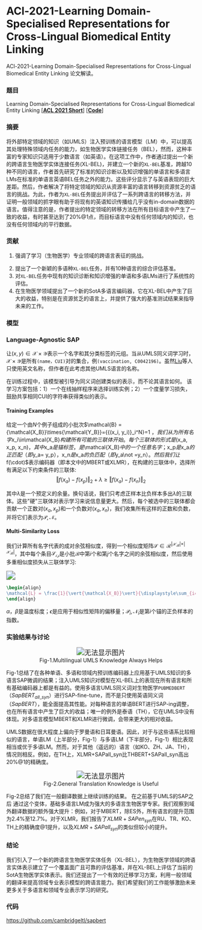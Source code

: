 # ACl-2021-Learning Domain-Specialised Representations for Cross-Lingual Biomedical Entity Linking




ACl-2021-Learning Domain-Specialised Representations for Cross-Lingual Biomedical Entity Linking 论文解读。

<!--more-->

### 题目

Learning Domain-Specialised Representations for Cross-Lingual Biomedical Entity Linking [[**ACL 2021 Short**](https://arxiv.org/pdf/2105.14398.pdf)] [[**Code**](https://github.com/cambridgeltl/sapbert)]





### 摘要

将外部特定领域的知识（如UMLS）注入预训练的语言模型（LM）中，可以提高其处理特殊领域内任务的能力，如生物医学实体链接任务（BEL），然而，这种丰富的专家知识只适用于少数语言（如英语）。在这项工作中，作者通过提出一个新的跨语言生物医学实体连接任务(XL-BEL)，并建立一个新的`XL-BEL`基准，跨越10种不同的语言，作者首先研究了标准的知识诊断以及知识增强的单语言和多语言LMs在标准的单语言英语BEL任务之外的能力。这些评分显示了与英语表现的巨大差距。然后，作者解决了将特定领域的知识从资源丰富的语言转移到资源贫乏的语言的挑战。为此，作者为`XL-BEL`任务提出并评估了一系列跨语言的转移方法，并证明一般领域的抓字眼有助于将现有的英语知识传播给几乎没有in-domain数据的语言。值得注意的是，作者提出的特定领域的转移方法在所有目标语言中产生了一致的收益，有时甚至达到了20%@1点，而目标语言中没有任何领域内的知识，也没有任何领域内的平行数据。



### 贡献

1. 强调了学习（生物医学）专业领域的跨语言表征的挑战。

2) 提出了一个新颖的多语种`XL-BEL`任务，并有10种语言的综合评估基准。
3) 对`XL-BEL`任务中现有的知识诊断和知识增强的单语和多语LMs进行了系统性的评估。
4) 在生物医学领域提出了一个新的SotA多语言编码器，它在XL-BEL中产生了巨大的收益，特别是在资源贫乏的语言上，并提供了强大的基准测试结果来指导未来的工作。

### 模型



### Language-Agnostic SAP

让$(x,y)\in \mathcal{X}\times \mathcal{Y}$表示一个名字和其分类标签的元组。当从UMLS同义词学习时，$\mathcal{X}\times \mathcal{Y}$是所有`(name，CUI)`对的集合，例`(vaccination, C0042196)`。虽然[Liu](https://aclanthology.org/2021.naacl-main.334/)等人只使用英文名称，但作者在此考虑其他UMLS语言的名称。

在训练过程中，该模型被引导为同义词创建类似的表示，而不论其语言如何。 该学习方案包括：1）一个在线抽样程序来选择训练实例；2）一个度量学习损失，鼓励共享相同CUI的字符串获得类似的表示。



#### Training Examples

给定一个由$N$个例子组成的小批次$\mathcal{B} ={\mathcal{X_B}}\times{\mathcal{Y_B}}={{(x_i, y_i)}_i^N}=1 $，我们从为所有名字$x_i\in\mathcal{X_B}$构建所有可能的三联体开始。每个三联体的形式是$(x_a, x_p, x_n)$，其中$x_a$是锚标签，是$\mathcal{X_B}$中的一个任意名字；$x_p$是$x_a$的正匹配（即$y_a= y_p$），$x_n$是$x_a$的负匹配（即$y_a\not =y_n$）。然后我们让$f(\cdot)$表示编码器（即本文中的MBERT或XLMR），在构建的三联体中，选择所有满足以下约束条件的三联体:
$$
\Vert f(x_a) -f(x_p) \Vert_2 + \lambda \geq  \Vert f(x_a) -f(x_n) \Vert_2
$$

其中$\lambda$是一个预定义的余量。换句话说，我们只考虑正样本比负样本多出$\lambda$的三联体。这些"硬"三联体对表示学习来说信息量更大。然后，每个被选中的三联体都会贡献一个正数对$(x_a,x_p)$和一个负数对$(x_a,x_n)$，我们收集所有这样的正数和负数，并将它们表示为$\mathcal{P},\mathcal{N}$。



#### Multi-Similarity Loss

我们计算所有名字代表的成对余弦相似度，得到一个相似度矩阵$\mathcal{S}\in\mathscr{R}^{\vert{\mathcal{X_B}}\vert\times\vert{\mathcal{X_B}}\vert}$，其中每个条目$\mathcal{S_{ij}}$是小批$\mathcal{B}$中第$i$个和第$j$个名字之间的余弦相似度，然后使用多重相似度损失从三联体学习:



<img src = 'https://i.bmp.ovh/imgs/2022/03/2c6fac55664fec5d.png' style="zoom:150%;" />

```tex
\begin{align}
\mathcal{L} = \frac{1}{\vert{\mathcal{X_B}}\vert}{\displaystyle\sum_{i=1}^{\vert{\mathcal{X_B}}\vert}}(\frac{1}{\alpha}\log{(1+\sum_{n\in\mathcal{N}_i} e^{\alpha(\mathcal{S}_{in}-\epsilon)})}+\frac{1}{\beta}\log{(1+\sum_{n\in\mathcal{P}_i} e^{\alpha(\mathcal{S}_{ip}-\epsilon)})})
\end{align}
```

$\alpha，\beta$是温度标度；$\epsilon$是应用于相似性矩阵的偏移量；$\mathcal{P}_i,\mathcal{N}_i$是第$i$个锚的正负样本的指数。





### 实验结果与讨论

<div>			<!--块级封装-->
    <center>	<!--将图片和文字居中-->
    <img src="https://i.bmp.ovh/imgs/2022/03/fc6ef9fe8d4cc976.png"
         alt="无法显示图片"
         style="zoom:130%"/>
    <br>		<!--换行-->
    Fig-1.Multilingual UMLS Knowledge Always Helps	<!--标题-->
    </center>
</div>

Fig-1总结了在各种单语、多语和领域内预训练编码器上应用基于UMLS知识的多语言SAP微调的结果；注入UMLS知识对模型在XL-BEL上的表现在所有语言和所有基础编码器上都是有益的。使用多语言UMLS同义词对生物医学$\texttt{PUBMEDBERT}$（$SapBERT_{all\_syn}$）进行SAP-fine-tune，而不是只使用英语同义词（$SapBERT$），能全面提高其性能。对每种语言的单语BERT进行SAP-ing调整，也在所有语言中产生了巨大的收益；唯一的例外是泰语（TH），它在UMLS中没有体现。对多语言模型MBERT和XLMR进行微调，会带来更大的相对收益。

UMLS数据在很大程度上偏向于罗曼语和日耳曼语。因此，对于与这些语系比较相似的语言，单语LM（上半部分，Fig-1）与多语LM（下半部分，Fig-1）相比表现相当或优于多语LM。然而，对于其他（遥远的）语言（如KO、ZH、JA、TH），情况则相反。例如，在TH上，XLMR+SAPall_syn比THBERT+SAPall_syn高出20%@1的精确度。



<div>			<!--块级封装-->
    <center>	<!--将图片和文字居中-->
    <img src="https://i.bmp.ovh/imgs/2022/03/2b08831a4c6feee0.png"
         alt="无法显示图片"
         style="zoom:130%"/>
    <br>		<!--换行-->
    Fig-2.General Translation Knowledge is Useful	<!--标题-->
    </center>
</div>

Fig-2总结了我们在一般翻译数据上继续训练的结果。 在之前基于UMLS的SAP之后 通过这个变体，基础多语言LM成为强大的多语言生物医学专家。我们观察到域外翻译数据的额外强大提升：例如，对于MBERT，除ES外，所有语言的提升范围为2.4%至12.7%。对于XLMR，我们报告了$XLMR+SAPen_{syn}$在RU、TR、KO、TH上的精确度@1提升，以及$XLMR+SAPall_{syn}$的类似但较小的提升。

### 结论

我们引入了一个新的跨语言生物医学实体任务（XL-BEL），为生物医学领域的跨语言实体表示建立了一个覆盖面广且可靠的评估基准，并在XL-BEL上评估了当前的SotA生物医学实体表示。我们还提出了一个有效的迁移学习方案，利用一般领域的翻译来提高领域专业表示模型的跨语言能力。我们希望我们的工作能够激励未来更多关于多语言和领域专业表示学习的研究。

### 代码

https://github.com/cambridgeltl/sapbert






